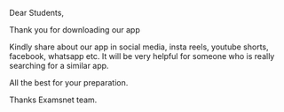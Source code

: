 Dear Students,

Thank you for downloading our app

Kindly share about our app in social media, insta reels, youtube shorts, facebook, whatsapp etc. It will be very helpful for someone who is really searching for a similar app. 

All the best for your preparation.

Thanks
Examsnet team.
